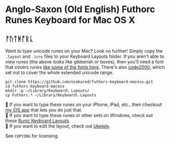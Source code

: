 # Anglo-Saxon (Old English) Futhorc Runes Keyboard for Mac OS X

## ᚠᚢᛏᚻᚩᚱᚳ

Want to type unicode runes on your Mac? Look no further! Simply copy the `.layout` and `.icns` files to your Keyboard Layouts folder. If you aren't able to view runes (the above looks like gibberish or boxes), then you'll need a font that covers runes [like some of the fonts here](http://www.personal.psu.edu/ejp10/blogs/gotunicode/charts/runes.html). There's also [code2000](http://www.fontspace.com/james-kass/code2000), which set out to cover the whole extended unicode range.

    git clone https://github.com/osakared/futhorc-keyboard-macosx.git
    cd futhorc-keyboard-macosx
    mkdir -p ~/Library/Keyboard\ Layouts/
    cp Futhorc.* ~/Library/Keyboard\ Layouts

💁 If you want to type these runes on your iPhone, iPad, etc., then checkout [my iOS app](https://osakared.io/products/anglo-saxon-futhorc-keyboard) that lets you do just that.  
💁 If you want to type these runes or other sets on Windows, check out these [Runic Keyboard Layouts](http://www.babelstone.co.uk/Keyboards/Runic.html).  
💁 If you want to edit the layout, check out [Ukelele](http://scripts.sil.org/cms/scripts/page.php?site_id=nrsi&id=ukelele).  

See `COPYING` for licensing.
